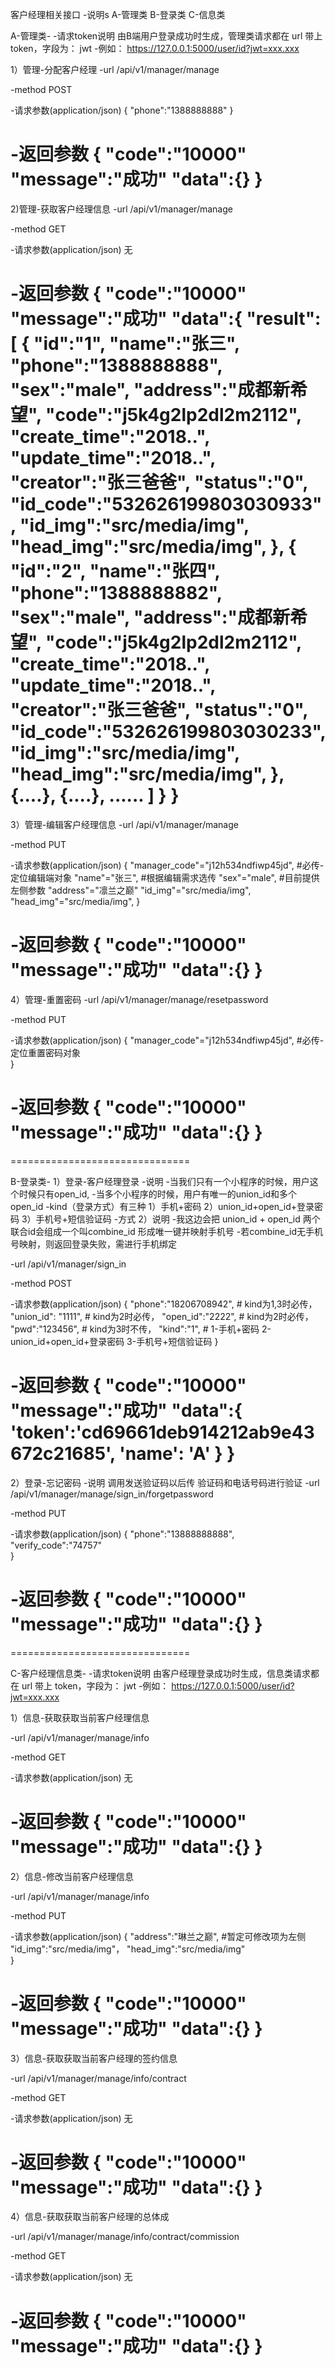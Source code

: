 客户经理相关接口
-说明s
    A-管理类
    B-登录类
    C-信息类


A-管理类-
-请求token说明
    由B端用户登录成功时生成，管理类请求都在 url 带上 token，字段为： jwt
    -例如：
    https://127.0.0.1:5000/user/id?jwt=xxx.xxx

1）管理-分配客户经理
-url
    /api/v1/manager/manage

-method
    POST

-请求参数(application/json)
    {
        "phone":"1388888888"
    }

-返回参数
    {
        "code":"10000"
        "message":"成功"
        "data":{}
    }
===============================

2)管理-获取客户经理信息
-url
    /api/v1/manager/manage

-method
    GET

-请求参数(application/json)
    无

-返回参数
    {
        "code":"10000"
        "message":"成功"
        "data":{
            "result":[
                {
                "id":"1",
                "name":"张三",
                "phone":"1388888888",
                "sex":"male",
                "address":"成都新希望",
                "code":"j5k4g2lp2dl2m2112",
                "create_time":"2018..",
                "update_time":"2018..",
                "creator":"张三爸爸",
                "status":"0",
                "id_code":"532626199803030933",
                "id_img":"src/media/img",
                "head_img":"src/media/img",
                },
                {
                "id":"2",
                "name":"张四",
                "phone":"1388888882",
                "sex":"male",
                "address":"成都新希望",
                "code":"j5k4g2lp2dl2m2112",
                "create_time":"2018..",
                "update_time":"2018..",
                "creator":"张三爸爸",
                "status":"0",
                "id_code":"532626199803030233",
                "id_img":"src/media/img",
                "head_img":"src/media/img",
                },
                {....},
                {....},
                ......
            ]
        }
    }
===============================

3）管理-编辑客户经理信息
-url
    /api/v1/manager/manage

-method
    PUT

-请求参数(application/json)
    {
        "manager_code"="j12h534ndfiwp45jd", #必传-定位编辑端对象
        "name"="张三",                       #根据编辑需求选传
        "sex"="male",                       #目前提供左侧参数
        "address"="凛兰之巅"
        "id_img"="src/media/img",
        "head_img"="src/media/img",
    }

-返回参数
    {
        "code":"10000"
        "message":"成功"
        "data":{}
    }
===============================

4）管理-重置密码
-url
    /api/v1/manager/manage/resetpassword

-method
    PUT

-请求参数(application/json)
    {
        "manager_code"="j12h534ndfiwp45jd", #必传-定位重置密码对象        
    }

-返回参数
    {
        "code":"10000"
        "message":"成功"
        "data":{}
    }
===============================
===============================

B-登录类-
1）登录-客户经理登录
-说明
    -当我们只有一个小程序的时候，用户这个时候只有open_id,
    -当多个小程序的时候，用户有唯一的union_id和多个open_id
    -kind（登录方式）有三种
        1）手机+密码
        2）union_id+open_id+登录密码
        3）手机号+短信验证码
    -方式 2）说明
    -我这边会把 union_id + open_id 两个联合id会组成一个叫combine_id 形成唯一键并映射手机号
    -若combine_id无手机号映射，则返回登录失败，需进行手机绑定

-url
    /api/v1/manager/sign_in

-method
    POST

-请求参数(application/json)
    {
        "phone":"18206708942",  # kind为1,3时必传，
        "union_id": "1111",     # kind为2时必传，
        "open_id":"2222",       # kind为2时必传，
        "pwd":"123456",         # kind为3时不传，
        "kind":"1",             # 1-手机+密码 2-union_id+open_id+登录密码 3-手机号+短信验证码
    }

-返回参数
    {
        "code":"10000"
        "message":"成功"
        "data":{
            'token':'cd69661deb914212ab9e43672c21685',
            'name': 'A'
        }
    }
===============================

2）登录-忘记密码
-说明
    调用发送验证码以后传 验证码和电话号码进行验证
-url
    /api/v1/manager/manage/sign_in/forgetpassword

-method
    PUT

-请求参数(application/json)
    {
        "phone":"13888888888",
        "verify_code":"74757"      
    }

-返回参数
    {
        "code":"10000"
        "message":"成功"
        "data":{}
    }
===============================
===============================

C-客户经理信息类-
-请求token说明
    由客户经理登录成功时生成，信息类请求都在 url 带上 token，字段为： jwt
    -例如：
    https://127.0.0.1:5000/user/id?jwt=xxx.xxx

1）信息-获取获取当前客户经理信息

-url
    /api/v1/manager/manage/info

-method
    GET

-请求参数(application/json)
    无

-返回参数
    {
        "code":"10000"
        "message":"成功"
        "data":{}
    }
===============================

2）信息-修改当前客户经理信息

-url
    /api/v1/manager/manage/info

-method
    PUT

-请求参数(application/json)
    {
        "address":"琳兰之巅",       #暂定可修改项为左侧
        "id_img":"src/media/img"，
        "head_img":"src/media/img"      
    }

-返回参数
    {
        "code":"10000"
        "message":"成功"
        "data":{}
    }
===============================

3）信息-获取获取当前客户经理的签约信息

-url
    /api/v1/manager/manage/info/contract

-method
    GET

-请求参数(application/json)
    无

-返回参数
    {
        "code":"10000"
        "message":"成功"
        "data":{}
    }
===============================

4）信息-获取获取当前客户经理的总体成

-url
    /api/v1/manager/manage/info/contract/commission

-method
    GET

-请求参数(application/json)
    无

-返回参数
    {
        "code":"10000"
        "message":"成功"
        "data":{}
    }
===============================






